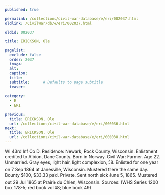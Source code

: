 ```yaml
---
published: true

permalink: /collections/civil-war-database/e/eri/002037.html
oldlink: /CivilWar/db/e/eri/002037.html

oldid: 002037

title: ERICKSON, Ole

pagelist:
  exclude: false
  order: 2037
  image: 
  alt:
  caption:
  title:
  subtitle:      # Defaults to page subtitle
  teaser:

category: 
  - E 
  - ERI

previous:
  title: ERICKSON, Ole
  url: /collections/civil-war-database/e/eri/002036.html  
next:
  title: ERICKSON, Ole
  url: /collections/civil-war-database/e/eri/002038.html   
---
```

WI 43rd Inf Co D. Residence: Newark, Rock County, Wisconsin. Enlistment credited to Albion, Dane County. Born in Norway. Civil War: Farmer. Age 22. Unmarried. Gray eyes, light hair, light complexion, 5&#146;8&#148;. Enlisted for one year on 7 Sep 1864 at Janesville, Wisconsin. Mustered there the same day. Bounty $100, $33.33 paid. Private. &#147;Sent north sick June 5, 1865&#148;. Mustered out 29 Jul 1865 at Prairie du Chien, Wisconsin. Sources: (WHS Series 1200 box 178-5; red book vol 48; blue book 49)